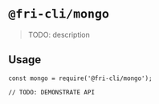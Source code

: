 # `@fri-cli/mongo`

> TODO: description

## Usage

```
const mongo = require('@fri-cli/mongo');

// TODO: DEMONSTRATE API
```
